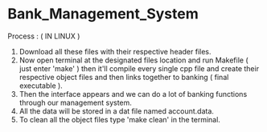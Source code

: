 # Bank_Management_System

Process : ( IN LINUX )
1. Download all these files with their respective header files.
2. Now open terminal at the designated files location and run Makefile ( just enter 'make' ) then it'll compile every single cpp file and create their respective object files and then links together to banking ( final executable ).
3. Then the interface appears and we can do a lot of banking functions through our management system.
4. All the data will be stored in a dat file named account.data.
5. To clean all the object files type 'make clean' in the terminal.   
